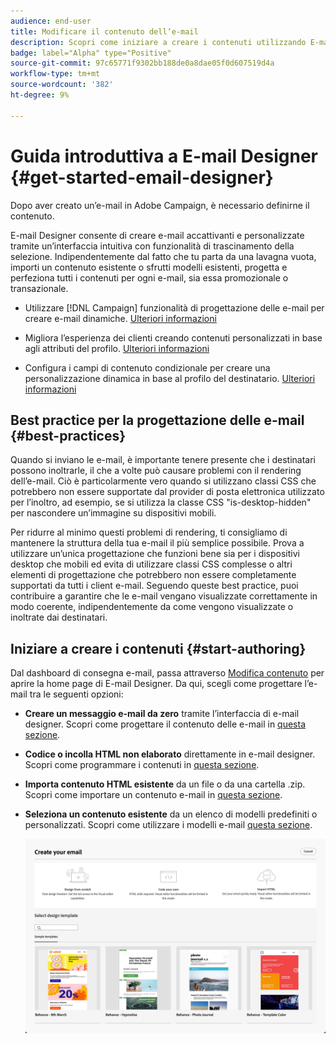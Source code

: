 ```yaml
---
audience: end-user
title: Modificare il contenuto dell’e-mail
description: Scopri come iniziare a creare i contenuti utilizzando E-mail designer nell’interfaccia web di Campaign
badge: label="Alpha" type="Positive"
source-git-commit: 97c65771f9302bb188de0a8dae05f0d607519d4a
workflow-type: tm+mt
source-wordcount: '382'
ht-degree: 9%

---
```


# Guida introduttiva a E-mail Designer {#get-started-email-designer}

Dopo aver creato un’e-mail in Adobe Campaign, è necessario definirne il contenuto.

E-mail Designer consente di creare e-mail accattivanti e personalizzate tramite un’interfaccia intuitiva con funzionalità di trascinamento della selezione. Indipendentemente dal fatto che tu parta da una lavagna vuota, importi un contenuto esistente o sfrutti modelli esistenti, progetta e perfeziona tutti i contenuti per ogni e-mail, sia essa promozionale o transazionale.

<!--Built to deliver HTML optimized for responsive design, the Email Designer allows you to easily define and apply visibility conditions and dynamic content to an email, template, or fragment directly through the user interface. You can seamlessly switch between the drag and drop interface and HTML code at the click of a button.

The Email Designer allows you to create email content and email content templates. It is compatible with simple emails, transactional emails, A/B test emails, multilingual emails, and recurring emails.-->

* Utilizzare [!DNL Campaign] funzionalità di progettazione delle e-mail per creare e-mail dinamiche. [Ulteriori informazioni](create-email-content.md)

* Migliora l’esperienza dei clienti creando contenuti personalizzati in base agli attributi del profilo. [Ulteriori informazioni](../personalization/personalize.md)

* Configura i campi di contenuto condizionale per creare una personalizzazione dinamica in base al profilo del destinatario. [Ulteriori informazioni](../personalization/conditions.md)

## Best practice per la progettazione delle e-mail {#best-practices}

Quando si inviano le e-mail, è importante tenere presente che i destinatari possono inoltrarle, il che a volte può causare problemi con il rendering dell’e-mail. Ciò è particolarmente vero quando si utilizzano classi CSS che potrebbero non essere supportate dal provider di posta elettronica utilizzato per l’inoltro, ad esempio, se si utilizza la classe CSS &quot;is-desktop-hidden&quot; per nascondere un’immagine su dispositivi mobili.

Per ridurre al minimo questi problemi di rendering, ti consigliamo di mantenere la struttura della tua e-mail il più semplice possibile. Prova a utilizzare un’unica progettazione che funzioni bene sia per i dispositivi desktop che mobili ed evita di utilizzare classi CSS complesse o altri elementi di progettazione che potrebbero non essere completamente supportati da tutti i client e-mail. Seguendo queste best practice, puoi contribuire a garantire che le e-mail vengano visualizzate correttamente in modo coerente, indipendentemente da come vengono visualizzate o inoltrate dai destinatari.

## Iniziare a creare i contenuti {#start-authoring}

Dal dashboard di consegna e-mail, passa attraverso [Modifica contenuto](edit-content.md) per aprire la home page di E-mail Designer. Da qui, scegli come progettare l’e-mail tra le seguenti opzioni:

* **Creare un messaggio e-mail da zero** tramite l’interfaccia di e-mail designer. Scopri come progettare il contenuto delle e-mail in [questa sezione](create-email-content.md).

* **Codice o incolla HTML non elaborato** direttamente in e-mail designer. Scopri come programmare i contenuti in [questa sezione](code-content.md).

* **Importa contenuto HTML esistente** da un file o da una cartella .zip. Scopri come importare un contenuto e-mail in [questa sezione](existing-content.md).

* **Seleziona un contenuto esistente** da un elenco di modelli predefiniti o personalizzati. Scopri come utilizzare i modelli e-mail [questa sezione](email-templates.md).

  ![](assets/email_designer_create_options.png)

